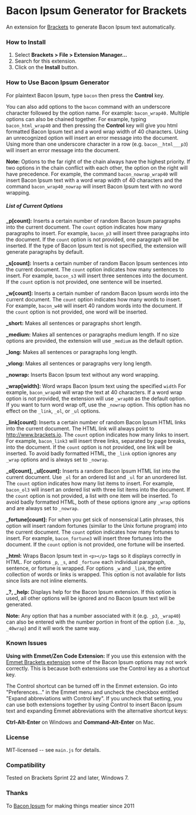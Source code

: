 # Bacon Ipsum Generator for Brackets
An extension for [Brackets](https://github.com/adobe/brackets/) to generate
Bacon Ipsum text automatically.

### How to Install
1. Select **Brackets > File > Extension Manager...**
2. Search for this extension.
3. Click on the **Install** button.

### How to Use Bacon Ipsum Generator
For plaintext Bacon Ipsum, type `bacon` then press the **Control** key.

You can also add options to the `bacon` command with an underscore character
followed by the option name. For example: `bacon_wrap40.` Multiple options
can also be chained together. For example, typing `bacon_html_wrap40` and
then pressing the **Control** key will give you html formatted Bacon Ipsum text
and a word wrap width of 40 characters.  Using an unrecognized option will
insert an error message into the document.  Using more than one underscore
character in a row (e.g. `bacon__html___p3`) will insert an error message
into the document.

**Note:** Options to the far right of the chain always have the highest
priority. If two options in the chain conflict with each other, the option
on the right will have precedence. For example, the command `bacon_nowrap_wrap40`
will insert Bacon Ipsum text with a word wrap width of 40 characters and the
command `bacon_wrap40_nowrap` will insert Bacon Ipsum text with no word wrapping.

##### List of Current Options
**_p[count]:** Inserts a certain number of random Bacon Ipsum paragraphs into
the current document. The `count` option indicates how many paragraphs to insert.
For example, `bacon_p3` will insert three paragraphs into the document.
If the `count` option is not provided, one paragraph will be inserted.
If the type of Bacon Ipsum text is not specified, the extension will generate
paragraphs by default.

**_s[count]:** Inserts a certain number of random Bacon Ipsum sentences into
the current document. The `count` option indicates how many sentences to insert.
For example, `bacon_s3` will insert three sentences into the document.
If the `count` option is not provided, one sentence will be inserted.

**_w[count]:** Inserts a certain number of random Bacon Ipsum words into the
current document. The `count` option indicates how many words to insert.
For example, `bacon_w40` will insert 40 random words into the document.
If the `count` option is not provided, one word will be inserted.

**_short:** Makes all sentences or paragraphs short length.

**_medium:** Makes all sentences or paragraphs medium length.
If no size options are provided, the extension will use `_medium`
as the default option.

**_long:** Makes all sentences or paragraphs long length.

**_vlong:** Makes all sentences or paragraphs very long length.

**_nowrap:** Inserts Bacon Ipsum text without any word wrapping.

**_wrap[width]:** Word wraps Bacon Ipsum text using the specified `width`
For example, `bacon_wrap40` will wrap the text at 40 characters. If a word wrap
option is not provided, the extension will use `_wrap80` as the default option.
If you want to turn word wrap off, use the `_nowrap` option.  This option has
no effect on the `_link`, `_ol`, or `_ul` options.

**_link[count]:** Inserts a certain number of random Bacon Ipsum HTML links into
the current document. The HTML link will always point to http://www.brackets.io.
The `count` option indicates how many links to insert. For example, `bacon_link3`
will insert three links, separated by page breaks, into the document. If the
`count` option is not provided, one link will be inserted. To avoid badly
formatted HTML, the `_link` option ignores any `_wrap` options and is always
set to `_nowrap`.

**_ol[count], _ul[count]:** Inserts a random Bacon Ipsum HTML list into
the current document. Use `_ol` for an ordered list and `_ul` for an unordered
list. The `count` option indicates how many list items to insert. For example,
`bacon_ol3` will insert an ordered list with three list items into the document.
If the `count` option is not provided, a list with one item will be inserted.
To avoid badly formatted HTML, both of these options ignore any `_wrap` options
and are always set to `_nowrap`.

**_fortune[count]:** For when you get sick of nonsensical Latin phrases, this
option will insert random fortunes (similar to the Unix fortune program) into
the current document.  The `count` option indicates how many fortunes to insert.
For example, `bacon_fortune3` will insert three fortunes into the document. If
the `count` option is not provided, one fortune will be inserted.

**_html:** Wraps Bacon Ipsum text in `<p></p>` tags so it displays correctly in
HTML. For options `_p`, `_s`, and `_fortune` each individual paragraph, sentence,
or fortune is wrapped. For options `_w` and `_link`, the entire collection of
words or links is wrapped. This option is not available for lists since lists
are not inline elements.

**_?, _help:** Displays help for the Bacon Ipsum extension.  If this option is used,
all other options will be ignored and no Bacon Ipsum text will be generated.

**Note:** Any option that has a number associated with it (e.g. `_p3`, `_wrap40`)
can also be entered with the number portion in front of the option
(i.e. `_3p`, `_40wrap`) and it will work the same way.

### Known Issues

**Using with Emmet/Zen Code Extension:** If you use this extension with the
[Emmet Brackets extension](https://github.com/emmetio/brackets-emmet) some of
the Bacon Ipsum options may not work correctly.  This is because both
extensions use the Control key as a shortcut key.

The Control shortcut can be turned off in the Emmet extension.  Go into
"Preferences..." in the Emmet menu and uncheck the checkbox entitled
"Expand abbreviations with Control key". If you uncheck that setting, you
can use both extensions together by using Control to insert Bacon Ipsum text
and expanding Emmet abbreviations with the alternative shortcut keys:

**Ctrl-Alt-Enter** on Windows and **Command-Alt-Enter** on Mac.

### License
MIT-licensed -- see `main.js` for details.

### Compatibility
Tested on Brackets Sprint 22 and later, Windows 7.

### Thanks
To [Bacon Ipsum](http://baconipsum.com/) for making things meatier since 2011
